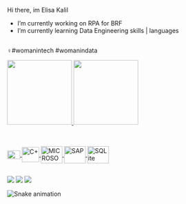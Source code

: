 Hi there, im Elisa Kalil

- I’m currently working on RPA for BRF
- I’m currently learning Data Engineering skills | languages
##
♀️#womanintech #womanindata

 <div>
  <a href="https://github.com/elisakalil">
  <img height="150em" src="https://github-readme-stats.vercel.app/api?username=elisakalil&show_icons=true&theme=onedark&include_all_commits=true&count_private=true"/>
  <img height="150em" src="https://github-readme-stats.vercel.app/api/top-langs/?username=elisakalil&layout=compact&langs_count=7&theme=onedark"/>
</div>

##

<div style="display: inline_block"><br>
  <img align="center" alt="C" height="20" width="30" src="https://img.shields.io/badge/C-00599C?style=for-the-badge&logo=c&logoColor=white">
  <img align="center" alt="C+" height="35" width="40" src="https://img.shields.io/badge/C%2B%2B-00599C?style=for-the-badge&logo=c%2B%2B&logoColor=white">
  <img align="center" alt="MICROSOFT" height="40" width="50" src="https://img.shields.io/badge/SQLite-07405E?style=for-the-badge&logo=sqlite&logoColor=white">
  <img align="center" alt="SAP" height="40" width="50" src="https://img.shields.io/badge/SQLite-07405E?style=for-the-badge&logo=sqlite&logoColor=white">
  <img align="center" alt="SQLite" height="40" width="50" src="https://img.shields.io/badge/SQLite-07405E?style=for-the-badge&logo=sqlite&logoColor=white">
</div>
  
  ##
 
<div> 
  <a href="https://instagram.com/elisakalil_" target="_blank"><img src="https://img.shields.io/badge/-Instagram-%23E4405F?style=for-the-badge&logo=instagram&logoColor=white" target="_blank"></a>
  <a href = "mailto:elisakalilelias@gmail.com"><img src="https://img.shields.io/badge/-Gmail-%23333?style=for-the-badge&logo=gmail&logoColor=white" target="_blank"></a>
  <a href="https://www.linkedin.com/in/elisa-kalil-886524124/" target="_blank"><img src="https://img.shields.io/badge/-LinkedIn-%230077B5?style=for-the-badge&logo=linkedin&logoColor=white" target="_blank"></a> 
 
 ![Snake animation](https://github.com/elisakalil/rafaballerini/blob/output/github-contribution-grid-snake.svg)
 
</div>

